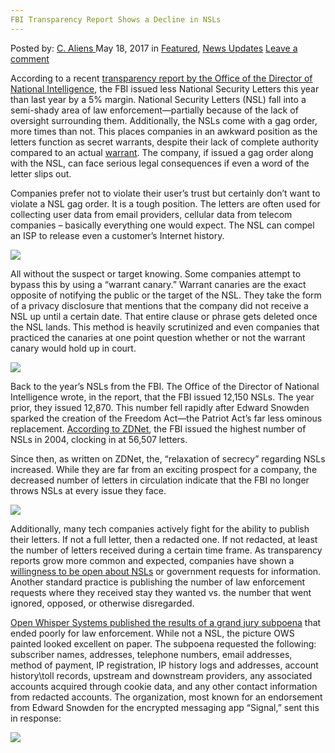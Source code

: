 ```yaml
---
FBI Transparency Report Shows a Decline in NSLs
---
```

<article class="post-listing post-19955 post type-post status-publish format-standard has-post-thumbnail hentry  tag-decline tag-fbi tag-nsls tag-report tag-shows tag-transparency">
    <div class="post-inner">
        <span>Posted by: <a href="https://www.deepdotweb.com/author/caliens/" title="">C. Aliens </a></span>
    <span>May 18, 2017</span>
    <span>in <a href="https://www.deepdotweb.com/category/deepdot-news/" rel="category tag">Featured</a>, <a href="https://www.deepdotweb.com/category/news-updates/" rel="category tag">News Updates</a></span>
    <span><a href="https://www.deepdotweb.com/2017/05/18/fbi-transparency-report-shows-decline-nsls/#respond">Leave a comment</a></span>
    </p>
    <div class="clear"></div>
    <div class="entry">
    <p>According to a recent <a href="https://icontherecord.tumblr.com/transparency/odni_transparencyreport_cy2016">transparency report by the Office of the Director of National Intelligence</a>, the FBI issued less National Security Letters this year than last year by a 5% margin. National Security Letters (NSL) fall into a semi-shady area of law enforcement—partially because of the lack of oversight surrounding them. Additionally, the NSLs come with a gag order, more times than not. This places companies in an awkward position as the letters function as secret warrants, despite their lack of complete authority compared to an actual <a href="https://www.deepdotweb.com/tag/warrant/">warrant</a>. The company, if issued a gag order along with the NSL, can face serious legal consequences if even a word of the letter slips out.</p>
    <p>Companies prefer not to violate their user&#8217;s trust but certainly don&#8217;t want to violate a NSL gag order. It is a tough position. The letters are often used for collecting user data from email providers, cellular data from telecom companies – basically everything one would expect. The NSL can compel an ISP to release even a customer’s Internet history.</p>
    <p><img class="wp-image-19969 aligncenter" src="https://www.deepdotweb.com/wp-content/uploads/2017/05/word-image-74.jpeg" srcset="https://www.deepdotweb.com/wp-content/uploads/2017/05/word-image-74.jpeg 715w, https://www.deepdotweb.com/wp-content/uploads/2017/05/word-image-74-300x252.jpeg 300w" sizes="(max-width: 715px) 100vw, 715px" /></p>
    <p>All without the suspect or target knowing. Some companies attempt to bypass this by using a “warrant canary.” Warrant canaries are the exact opposite of notifying the public or the target of the NSL. They take the form of a privacy disclosure that mentions that the company did not receive a NSL up until a certain date. That entire clause or phrase gets deleted once the NSL lands. This method is heavily scrutinized and even companies that practiced the canaries at one point question whether or not the warrant canary would hold up in court.</p>
    <p><img class="wp-image-19970 aligncenter" src="https://www.deepdotweb.com/wp-content/uploads/2017/05/word-image-75.jpeg" srcset="https://www.deepdotweb.com/wp-content/uploads/2017/05/word-image-75.jpeg 700w, https://www.deepdotweb.com/wp-content/uploads/2017/05/word-image-75-300x257.jpeg 300w" sizes="(max-width: 700px) 100vw, 700px" /></p>
    <p>Back to the year&#8217;s NSLs from the FBI. The Office of the Director of National Intelligence wrote, in the report, that the FBI issued 12,150 NSLs. The year prior, they issued 12,870. This number fell rapidly after Edward Snowden sparked the creation of the Freedom Act—the Patriot Act’s far less ominous replacement. <a href="http://www.zdnet.com/article/as-challenges-mount-fbi-issues-fewer-secret-subpoenas/">According to ZDNet</a>, the FBI issued the highest number of NSLs in 2004, clocking in at 56,507 letters.</p>
    <p>Since then, as written on ZDNet, the, “relaxation of secrecy” regarding NSLs increased. While they are far from an exciting prospect for a company, the decreased number of letters in circulation indicate that the FBI no longer throws NSLs at every issue they face.</p>
    <p><img class="wp-image-19971 aligncenter" src="https://www.deepdotweb.com/wp-content/uploads/2017/05/word-image-76.jpeg" srcset="https://www.deepdotweb.com/wp-content/uploads/2017/05/word-image-76.jpeg 851w, https://www.deepdotweb.com/wp-content/uploads/2017/05/word-image-76-300x190.jpeg 300w" sizes="(max-width: 851px) 100vw, 851px" /></p>
    <p>Additionally, many tech companies actively fight for the ability to publish their letters. If not a full letter, then a redacted one. If not redacted, at least the number of letters received during a certain time frame. As transparency reports grow more common and expected, companies have shown a <a href="https://www.deepdotweb.com/2017/02/15/twitter-announces-two-fbi-gag-orders-intends-keep-pushing-transparency/">willingness to be open about NSLs</a> or government requests for information. Another standard practice is publishing the number of law enforcement requests where they received stay they wanted vs. the number that went ignored, opposed, or otherwise disregarded.</p>
    <p><a href="https://www.deepdotweb.com/2016/10/11/grand-jury-requests-signal-user-data-essentially-receives-nothing/">Open Whisper Systems published the results of a grand jury subpoena</a> that ended poorly for law enforcement. While not a NSL, the picture OWS painted looked excellent on paper. The subpoena requested the following: subscriber names, addresses, telephone numbers, email addresses, method of payment, IP registration, IP history logs and addresses, account history\toll records, upstream and downstream providers, any associated accounts acquired through cookie data, and any other contact information from redacted accounts. The organization, most known for an endorsement from Edward Snowden for the encrypted messaging app “Signal,” sent this in response:</p>
    <p><img class="wp-image-19972 aligncenter" src="https://www.deepdotweb.com/wp-content/uploads/2017/05/word-image-82.png" srcset="https://www.deepdotweb.com/wp-content/uploads/2017/05/word-image-82.png 900w, https://www.deepdotweb.com/wp-content/uploads/2017/05/word-image-82-300x98.png 300w" sizes="(max-width: 900px) 100vw, 900px" /></p>
    </div>
    <span style="display:none"><a href="https://www.deepdotweb.com/tag/decline/" rel="tag">decline</a> <a href="https://www.deepdotweb.com/tag/fbi/" rel="tag">fbi</a> <a href="https://www.deepdotweb.com/tag/nsls/" rel="tag">nsls</a> <a href="https://www.deepdotweb.com/tag/report/" rel="tag">report</a> <a href="https://www.deepdotweb.com/tag/shows/" rel="tag">shows</a> <a href="https://www.deepdotweb.com/tag/transparency/" rel="tag">transparency</a></span> <span style="display:none" class="updated">2017-05-18</span>
    <div style="display:none" class="vcard author" itemprop="author" itemscope itemtype="http://schema.org/Person"><strong class="fn" itemprop="name"><a href="https://www.deepdotweb.com/author/caliens/" title="Posts by C. Aliens" rel="author">C. Aliens</a></strong></div>
    </div>
</article>

